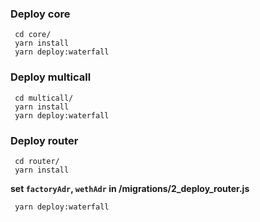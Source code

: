 ### Deploy core
```
 cd core/
 yarn install
 yarn deploy:waterfall
```

### Deploy multicall
```
 cd multicall/
 yarn install
 yarn deploy:waterfall
```

### Deploy router

```
 cd router/
 yarn install
```
**set `factoryAdr`, `wethAdr` in /migrations/2_deploy_router.js**

```
 yarn deploy:waterfall
```
